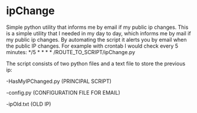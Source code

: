 # ipChange

Simple python utility that informs me by email if my public ip changes.
This is a simple utility that I needed in my day to day, which informs me by mail if my public ip changes.
By automating the script it alerts you by email when the public IP changes.
For example with crontab I would check every 5 minutes: */5 * * * * /ROUTE_TO_SCRIPT/ipChange.py

The script consists of two python files and a text file to store the previous ip:

-HasMyIPChanged.py (PRINCIPAL SCRIPT)

-config.py (CONFIGURATION FILE FOR EMAIL)

-ipOld.txt (OLD IP)
